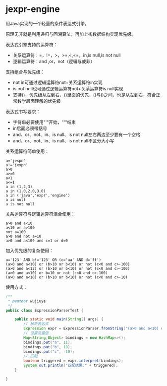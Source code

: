 # jexpr-engine
用Java实现的一个轻量的条件表达式引擎。

原理无非就是利用递归与回溯算法，再加上栈数据结构实现优先级。

表达式引擎支持的运算符：
* 关系运算符：=，!=，>，>=,<,<=，in,is null,is not null
* 逻辑运算符：and ,or，not（逻辑与或非）

支持组合与优先级：
* not in可通过逻辑运算符not+关系运算符in实现
* is not null也可通过逻辑运算符not+关系运算符is null实现 
* 支持()，优先级从左到右，()里面的优先，()与()之间，也是从左到右，符合正常数学层面理解的优先级

表达式书写要求：
* 字符串必要使用"'"开始，"'"结束
* in后面必须带括号
* and、or、not、in、is null、is not null左右两边至少要有一个空格
* and、or、not、in、is null、is not null不区分大小写

关系运算符简单使用：
```text
a='jexpn'
a!='jexpn'
a>0
a>=0
a<1
a<=1
a in (1,2,3)
a in (1.0,2.0,3.0)
a in ('java','expr','engine')
a is null
a is not null
```
关系运算符与逻辑运算符混合使用：
```text
a>0 and a<10
a<10 or a>100
not a=100
a>0 and not a=10
a>0 and a<100 and c=1 or d=0
```

加入优先级的复杂使用：
```text
a='123' AND b!='123' OR (c='aa' AND d='ff')
(a>0 and a<10) or (b>10 or b<10) or not (c<0 and c>-100)
(a>0 and a<12) or (b>10 or b<10) or not (c<0 and c>-100)
(a>0 and a<10) or b=10 or not (c<0 and c>-100)
(a>0 and a<10) or (b>10 or b<10) or not (c<0 and c>-10)
```

使用方式：
```java
/**
 * @author wujiuye
 */
public class ExpressionParserTest {

    public static void main(String[] args) {
        // 解析表达式
        Expression expr = ExpressionParser.fromString("(a>0 and a<10) or (b>10 or b<10) or not (c<0 and c>-100)");
        // 设置变量值
        Map<String,Object> bindings = new HashMap<>();
        bindings.put("a", 11);
        bindings.put("b", 10);
        bindings.put("c", -10);
        // 匹配
        boolean triggered = expr.interpret(bindings);
        System.out.println("匹配结果:" + triggered);
    }

}

```
